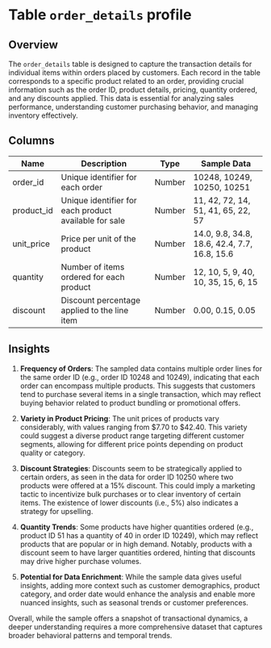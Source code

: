 # Table `order_details` profile

## Overview
The `order_details` table is designed to capture the transaction details for individual items within orders placed by customers. Each record in the table corresponds to a specific product related to an order, providing crucial information such as the order ID, product details, pricing, quantity ordered, and any discounts applied. This data is essential for analyzing sales performance, understanding customer purchasing behavior, and managing inventory effectively.

## Columns
| Name        | Description                                           | Type      | Sample Data                       |
|-------------|-------------------------------------------------------|-----------|-----------------------------------|
| order_id    | Unique identifier for each order                      | Number    | 10248, 10249, 10250, 10251        |
| product_id  | Unique identifier for each product available for sale | Number    | 11, 42, 72, 14, 51, 41, 65, 22, 57 |
| unit_price  | Price per unit of the product                         | Number    | 14.0, 9.8, 34.8, 18.6, 42.4, 7.7, 16.8, 15.6 |
| quantity    | Number of items ordered for each product              | Number    | 12, 10, 5, 9, 40, 10, 35, 15, 6, 15 |
| discount    | Discount percentage applied to the line item          | Number    | 0.00, 0.15, 0.05                  |

## Insights
1. **Frequency of Orders**: The sampled data contains multiple order lines for the same order ID (e.g., order ID 10248 and 10249), indicating that each order can encompass multiple products. This suggests that customers tend to purchase several items in a single transaction, which may reflect buying behavior related to product bundling or promotional offers.

2. **Variety in Product Pricing**: The unit prices of products vary considerably, with values ranging from $7.70 to $42.40. This variety could suggest a diverse product range targeting different customer segments, allowing for different price points depending on product quality or category.

3. **Discount Strategies**: Discounts seem to be strategically applied to certain orders, as seen in the data for order ID 10250 where two products were offered at a 15% discount. This could imply a marketing tactic to incentivize bulk purchases or to clear inventory of certain items. The existence of lower discounts (i.e., 5%) also indicates a strategy for upselling.

4. **Quantity Trends**: Some products have higher quantities ordered (e.g., product ID 51 has a quantity of 40 in order ID 10249), which may reflect products that are popular or in high demand. Notably, products with a discount seem to have larger quantities ordered, hinting that discounts may drive higher purchase volumes.

5. **Potential for Data Enrichment**: While the sample data gives useful insights, adding more context such as customer demographics, product category, and order date would enhance the analysis and enable more nuanced insights, such as seasonal trends or customer preferences.

Overall, while the sample offers a snapshot of transactional dynamics, a deeper understanding requires a more comprehensive dataset that captures broader behavioral patterns and temporal trends.